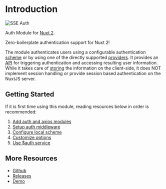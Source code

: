 # Introduction

![SSE Auth](/1.jpeg)

Auth Module for [Nuxt 2](https://v2.nuxt.com/).

Zero-boilerplate authentication support for Nuxt 2!

The module authenticates users using a configurable authentication [scheme](/auth/guide/schema) or by using one of the directly supported [providers](/auth/guide/providers). It provides an [API](https://auth.nuxtjs.org/) for triggering authentication and accessing resulting user information. While it takes care of [storing](/auth/api/storage) the information on the client-side, it does NOT implement session handling or provide session based authentication on the NuxtJS server.

## Getting Started
If it is first time using this module, reading resources below in order is recommended:

1. [Add auth and axios modules](/auth/guide/setup)
2. [Setup auth middleware](/auth/guide/middleware)
3. [Configure local scheme](/auth/schema/local)
4. [Customize options](/auth/api/options)
5. [Use $auth service](/auth/api/auth)

## More Resources
- [Github](https://github.com/sseworld/sse-nuxt-ui)
- [Releases](https://github.com/sseworld/sse-nuxt-ui/releases)
- [Demo](https://nuxt-auth.herokuapp.com/)